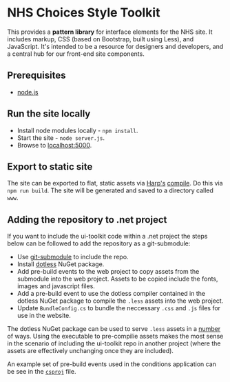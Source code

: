 # NHS Choices Style Toolkit

This provides a **pattern library** for interface elements for the NHS site. It includes markup, CSS (based on Bootstrap, built using Less), and JavaScript. It's intended to be a resource for designers and developers, and a central hub for our front-end site components.


## Prerequisites

- [node.js](https://nodejs.org/)


## Run the site locally

* Install node modules locally - `npm install`.
* Start the site - `node server.js`.
* Browse to [localhost:5000](http://localhost:5000).


## Export to static site

The site can be exported to flat, static assets via [Harp's](http://harpjs.com/) [compile](http://harpjs.com/docs/environment/compile). Do this via `npm run build`. The site will be generated and saved to a directory called `www`.


## Adding the repository to .net project

If you want to include the ui-toolkit code within a .net project the steps below can be followed to add the repository as a git-submodule:

* Use [git-submodule](https://git-scm.com/book/en/v2/Git-Tools-Submodules) to include the repo.
* Install [dotless](http://www.dotlesscss.org/) NuGet package.
* Add pre-build events to the web project to copy assets from the submodule into the web project. Assets to be copied include the fonts, images and javascript files.
* Add a pre-build event to use the dotless compiler contained in the dotless NuGet package to compile the `.less` assets into the web project.
* Update `BundleConfig.cs` to bundle the neccessary `.css` and `.js` files for use in the website.

The dotless NuGet package can be used to serve `.less` assets in a [number](https://github.com/dotless/dotless/wiki/Using-.less) of ways. Using the executable to pre-compilie assets makes the most sense in the scenario of including the ui-toolkit repo in another project (where the assets are effectively unchanging once they are included).

An example set of pre-build events used in the conditions application can be see in the [`csproj`](https://github.com/NHSChoices/alpha-conditions/commit/a61e49f4043421224b47af3f12582a60e36e1da2#diff-c5f90130e3cde63c6d455b490643228dR447) file.